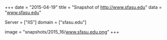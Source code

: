 
+++
date = "2015-04-19"
title = "Snapshot of http://www.sfasu.edu"
data = "www.sfasu.edu"

Server = ["IIS"]
domain = ["sfasu.edu"]

  image = "snapshots/2015_16/www.sfasu.edu.png"
+++
#
